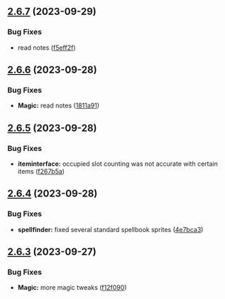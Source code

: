 ## [2.6.7](https://github.com/Torwent/SRL-T/compare/v2.6.6...v2.6.7) (2023-09-29)


### Bug Fixes

* read notes ([f5eff2f](https://github.com/Torwent/SRL-T/commit/f5eff2f1a30e10a719b1bac87d7416cbcfe18fc1))



## [2.6.6](https://github.com/Torwent/SRL-T/compare/v2.6.5...v2.6.6) (2023-09-28)


### Bug Fixes

* **Magic:** read notes ([1811a91](https://github.com/Torwent/SRL-T/commit/1811a91dde415842f1854deb7330cab8897320d5))



## [2.6.5](https://github.com/Torwent/SRL-T/compare/v2.6.4...v2.6.5) (2023-09-28)


### Bug Fixes

* **iteminterface:** occupied slot counting was not accurate with certain items ([f267b5a](https://github.com/Torwent/SRL-T/commit/f267b5ad95e1d2f447c5e20023846505dc204dd1))



## [2.6.4](https://github.com/Torwent/SRL-T/compare/v2.6.3...v2.6.4) (2023-09-28)


### Bug Fixes

* **spellfinder:** fixed several standard spellbook sprites ([4e7bca3](https://github.com/Torwent/SRL-T/commit/4e7bca32c021b6bfafd8ea7c15adb56d94af01cf))



## [2.6.3](https://github.com/Torwent/SRL-T/compare/v2.6.2...v2.6.3) (2023-09-27)


### Bug Fixes

* **Magic:** more magic tweaks ([f12f090](https://github.com/Torwent/SRL-T/commit/f12f0909bb4d74da85b890e664412a24f2a463f2))



